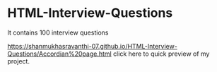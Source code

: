# HTML-Interview-Questions
It contains 100 interview questions


https://shanmukhasravanthi-07.github.io/HTML-Interview-Questions/Accordian%20page.html click here to quick preview of my project.

